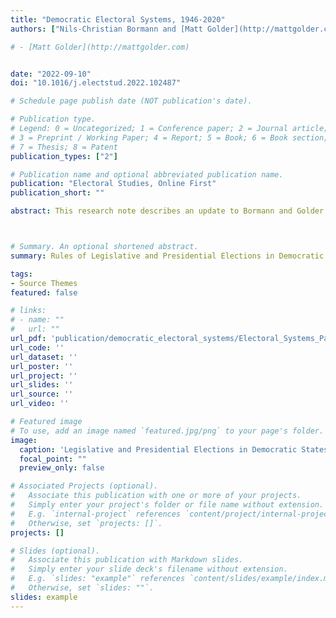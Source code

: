 ```yaml
---
title: "Democratic Electoral Systems, 1946-2020"
authors: ["Nils-Christian Bormann and [Matt Golder](http://mattgolder.com)"]

# - [Matt Golder](http://mattgolder.com)


date: "2022-09-10"
doi: "10.1016/j.electstud.2022.102487"

# Schedule page publish date (NOT publication's date).

# Publication type.
# Legend: 0 = Uncategorized; 1 = Conference paper; 2 = Journal article;
# 3 = Preprint / Working Paper; 4 = Report; 5 = Book; 6 = Book section;
# 7 = Thesis; 8 = Patent
publication_types: ["2"]

# Publication name and optional abbreviated publication name.
publication: "Electoral Studies, Online First"
publication_short: ""

abstract: This research note describes an update to Bormann and Golder's 2013 Democratic Electoral Systems (DES) dataset. We extend the temporal scope of the previous dataset by adding information for all legislative and presidential elections that took place in democratic states from 2011 through 2020. More significantly, the DES dataset now includes information on all elections that are considered democratic by at least one of five different measures of regime type--Democracy and Dictatorship (DD), Freedom House (FH), Polity5, Boix-Miller-Rosato (BMR), and Varieties of Democracy (V-Dem). The result is that the new DES dataset has greater utility and is over 30% larger than the previous one. A brief overview of the data is presented.



# Summary. An optional shortened abstract.
summary: Rules of Legislative and Presidential Elections in Democratic States, 1946-2020.

tags:
- Source Themes
featured: false

# links:
# - name: ""
#   url: ""
url_pdf: 'publication/democratic_electoral_systems/Electoral_Systems_Paper.pdf'
url_code: ''
url_dataset: ''
url_poster: ''
url_project: ''
url_slides: ''
url_source: ''
url_video: ''

# Featured image
# To use, add an image named `featured.jpg/png` to your page's folder. 
image:
  caption: 'Legislative and Presidential Elections in Democratic States, 1946-2020.'
  focal_point: ""
  preview_only: false

# Associated Projects (optional).
#   Associate this publication with one or more of your projects.
#   Simply enter your project's folder or file name without extension.
#   E.g. `internal-project` references `content/project/internal-project/index.md`.
#   Otherwise, set `projects: []`.
projects: []

# Slides (optional).
#   Associate this publication with Markdown slides.
#   Simply enter your slide deck's filename without extension.
#   E.g. `slides: "example"` references `content/slides/example/index.md`.
#   Otherwise, set `slides: ""`.
slides: example
---
```


